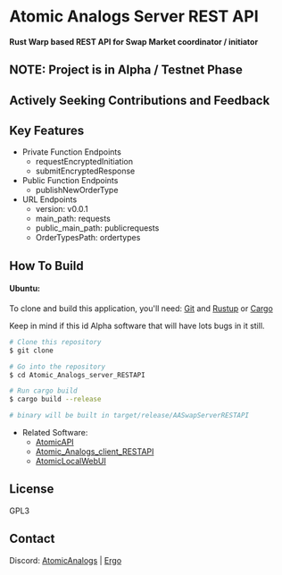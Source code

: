 # Atomic Analogs Server REST API


#### Rust Warp based REST API for Swap Market coordinator / initiator 



## NOTE: Project is in Alpha / Testnet Phase 
## Actively Seeking Contributions and Feedback

## Key Features

* Private Function Endpoints
  - requestEncryptedInitiation
  - submitEncryptedResponse
* Public Function Endpoints
  - publishNewOrderType
* URL Endpoints 
  - version: v0.0.1
  - main_path: requests
  - public_main_path: publicrequests
  - OrderTypesPath: ordertypes


## How To Build

#### Ubuntu:

To clone and build this application, you'll need:
[Git](https://git-scm.com)
and
[Rustup](https://rustup.rs/) or [Cargo](https://github.com/rust-lang/cargo)

Keep in mind if this id Alpha software that will have lots bugs in it still.
 

```bash
# Clone this repository
$ git clone

# Go into the repository
$ cd Atomic_Analogs_server_RESTAPI

# Run cargo build
$ cargo build --release

# binary will be built in target/release/AASwapServerRESTAPI

```

* Related Software:
  - [AtomicAPI](https://github.com/dzyphr/atomicAPI)  
  - [Atomic_Analogs_client_RESTAPI](https://github.com/dzyphr/Atomic_Analogs_client_RESTAPI) 
  - [AtomicLocalWebUI](https://github.com/dzyphr/AtomicAnalogsLocalWebU)


## License

GPL3

## Contact

Discord:
[AtomicAnalogs](https://discord.gg/VDJGszpW58)  | [Ergo](https://discord.gg/ergo-platform-668903786361651200)
